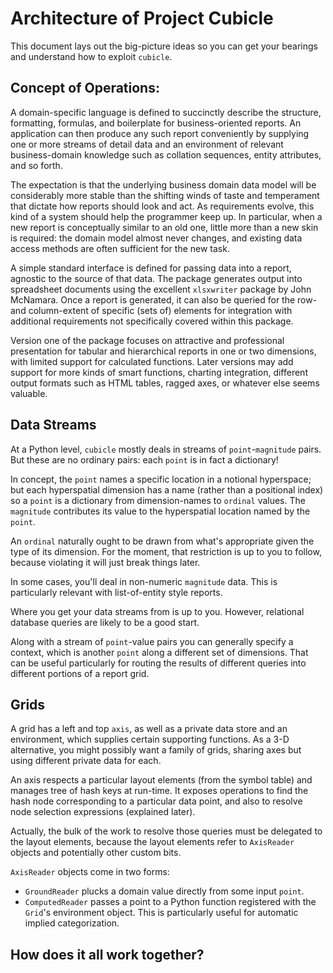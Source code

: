 # Architecture of Project Cubicle

This document lays out the big-picture ideas so you can get your bearings
and understand how to exploit `cubicle`.

## Concept of Operations:

A domain-specific language is defined to succinctly describe the structure,
formatting, formulas, and boilerplate for business-oriented reports. An
application can then produce any such report conveniently by supplying one
or more streams of detail data and an environment of relevant business-domain
knowledge such as collation sequences, entity attributes, and so forth.

The expectation is that the underlying business domain data model will be
considerably more stable than the shifting winds of taste and temperament
that dictate how reports should look and act. As requirements evolve,
this kind of a system should help the programmer keep up. In particular,
when a new report is conceptually similar to an old one, little more than
a new skin is required: the domain model almost never changes, and existing
data access methods are often sufficient for the new task.

A simple standard interface is defined for passing data into a report,
agnostic to the source of that data. The package generates output into
spreadsheet documents using the excellent `xlsxwriter` package by John McNamara.
Once a report is generated, it can also be queried for the row- and
column-extent of specific (sets of) elements for integration with
additional requirements not specifically covered within this package.

Version one of the package focuses on attractive and professional presentation
for tabular and hierarchical reports in one or two dimensions, with limited
support for calculated functions. Later versions may add support for more
kinds of smart functions, charting integration, different output formats
such as HTML tables, ragged axes, or whatever else seems valuable.

## Data Streams

At a Python level, `cubicle` mostly deals in streams of `point`-`magnitude` pairs.
But these are no ordinary pairs: each `point` is in fact a dictionary!

In concept, the `point` names a specific location in a notional hyperspace;
but each hyperspatial dimension has a name (rather than a positional
index) so a `point` is a dictionary from dimension-names to `ordinal` values.
The `magnitude` contributes its value to the hyperspatial location named
by the `point`.

An `ordinal` naturally ought to be drawn from what's appropriate
given the type of its dimension. For the moment, that restriction is
up to you to follow, because violating it will just break things later.

In some cases, you'll deal in non-numeric `magnitude` data. This is
particularly relevant with list-of-entity style reports.

Where you get your data streams from is up to you. However, relational
database queries are likely to be a good start.

Along with a stream of `point`-value pairs you can generally specify
a context, which is another `point` along a different set of dimensions.
That can be useful particularly for routing the results of different
queries into different portions of a report grid.

## Grids

A grid has a left and top `axis`, as well as a private data store
and an environment, which supplies certain supporting functions.
As a 3-D alternative, you might possibly want a family of grids,
sharing axes but using different private data for each.

An axis respects a particular layout elements (from the symbol table)
and manages tree of hash keys at run-time. It exposes operations to
find the hash node corresponding to a particular data point,
and also to resolve node selection expressions (explained later).

Actually, the bulk of the work to resolve those queries must be
delegated to the layout elements, because the layout elements
refer to `AxisReader` objects and potentially other custom bits.

`AxisReader` objects come in two forms:
* `GroundReader` plucks a domain value directly from some input `point`.
* `ComputedReader` passes a point to a Python function registered
with the `Grid`'s environment object. This is particularly useful for
automatic implied categorization.

## How does it all work together?



